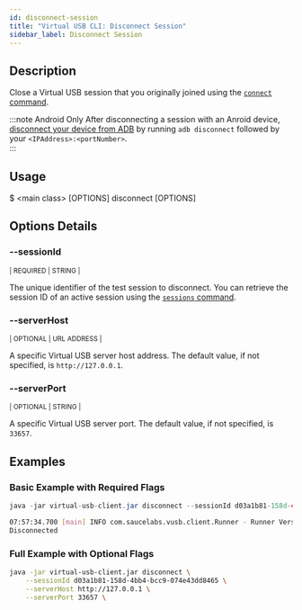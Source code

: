 ```yaml
---
id: disconnect-session
title: "Virtual USB CLI: Disconnect Session"
sidebar_label: Disconnect Session
---
```


## Description

Close a Virtual USB session that you originally joined using the [`connect` command](/dev/cli/virtual-usb/connect-session).

:::note Android Only
After disconnecting a session with an Anroid device, [disconnect your device from ADB](/mobile-apps/features/virtual-usb#close-test) by running `adb disconnect` followed by your `<IPAddress>:<portNumber>`.  
:::

## Usage

<span className="cli">$ &lt;main class&gt; [OPTIONS] disconnect [OPTIONS]</span>

## Options Details

### <span className="cli">--sessionId</span>

<div className="cli-desc">
<p><small>| REQUIRED | STRING |</small></p>

The unique identifier of the test session to disconnect. You can retrieve the session ID of an active session using the [`sessions` command](/dev/cli/virtual-usb/find-sessionid).

</div>

### <span className="cli">--serverHost</span>

<div className="cli-desc">
<p><small>| OPTIONAL | URL ADDRESS |</small></p>

A specific Virtual USB server host address. The default value, if not specified, is `http://127.0.0.1`.

</div>


### <span className="cli">--serverPort</span>

<div className="cli-desc">
<p><small>| OPTIONAL | STRING |</small></p>

A specific Virtual USB server port. The default value, if not specified, is `33657`.

</div>


## Examples

### Basic Example with Required Flags

```java title="Disconnect Request"
java -jar virtual-usb-client.jar disconnect --sessionId d03a1b81-158d-4bb4-bcc9-074e43dd8465
```

```bash title="Sample Response"
07:57:34.700 [main] INFO com.saucelabs.vusb.client.Runner - Runner Version 2.0.0
Disconnected
```

### Full Example with Optional Flags

```bash
java -jar virtual-usb-client.jar disconnect \
    --sessionId d03a1b81-158d-4bb4-bcc9-074e43dd8465 \
    --serverHost http://127.0.0.1 \
    --serverPort 33657 \
```
